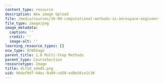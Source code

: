 ```yaml
---
content_type: resource
description: New image Upload
file: /media/courses/16-90-computational-methods-in-aerospace-engineering-spring-2014/96daf9d794ec9a99cd50ed8e56ce1c30_dif1d_ode45.png
file_type: image/png
image_metadata:
  caption: ''
  credit: ''
  image-alt: ''
learning_resource_types: []
ocw_type: OCWImage
parent_title: 1.8 Multi-Step Methods
parent_type: CourseSection
resourcetype: Image
title: dif1d_ode45.png
uid: 96daf9d7-94ec-9a99-cd50-ed8e56ce1c30
---
```


